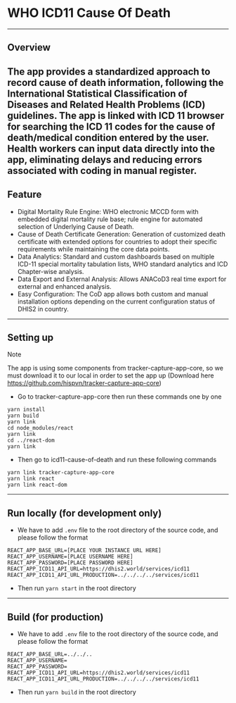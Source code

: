 # WHO ICD11 Cause Of Death
---

## Overview

The app provides a standardized approach to record cause of death information, following the International Statistical Classification of Diseases and Related Health Problems (ICD) guidelines. The app is linked with ICD 11 browser for searching the ICD 11 codes for the cause of death/medical condition entered by the user. Health workers can input data directly into the app, eliminating delays and reducing errors associated with coding in manual register.
---

## Feature

- Digital Mortality Rule Engine: WHO electronic MCCD form with embedded digital mortality rule base; rule engine for automated selection of Underlying Cause of Death.
- Cause of Death Certificate Generation: Generation of customized death certificate with extended options for countries to adopt their specific requirements while maintaining the core data points.
- Data Analytics: Standard and custom dashboards based on multiple ICD-11 special mortality tabulation lists, WHO standard analytics and ICD Chapter-wise analysis.
- Data Export and External Analysis: Allows ANACoD3 real time export for external and enhanced analysis.
- Easy Configuration: The CoD app allows both custom and manual installation options depending on the current configuration status of DHIS2 in country.
---

## Setting up

> [!NOTE]
> The app is using some components from tracker-capture-app-core, so we must download it to our local in order to set the app up (Download here https://github.com/hispvn/tracker-capture-app-core)

- Go to tracker-capture-app-core then run these commands one by one
```
yarn install
yarn build
yarn link
cd node_modules/react
yarn link
cd ../react-dom
yarn link
```

- Then go to icd11-cause-of-death and run these following commands
```
yarn link tracker-capture-app-core
yarn link react
yarn link react-dom
```
---

## Run locally (for development only)

- We have to add `.env` file to the root directory of the source code, and please follow the format
```
REACT_APP_BASE_URL=[PLACE YOUR INSTANCE URL HERE]
REACT_APP_USERNAME=[PLACE USERNAME HERE]
REACT_APP_PASSWORD=[PLACE PASSWORD HERE]
REACT_APP_ICD11_API_URL=https://dhis2.world/services/icd11
REACT_APP_ICD11_API_URL_PRODUCTION=../../../../services/icd11
```

- Then run `yarn start` in the root directory
---

## Build (for production)

- We have to add `.env` file to the root directory of the source code, and please follow the format
```
REACT_APP_BASE_URL=../../..
REACT_APP_USERNAME=
REACT_APP_PASSWORD=
REACT_APP_ICD11_API_URL=https://dhis2.world/services/icd11
REACT_APP_ICD11_API_URL_PRODUCTION=../../../../services/icd11
```

- Then run `yarn build` in the root directory